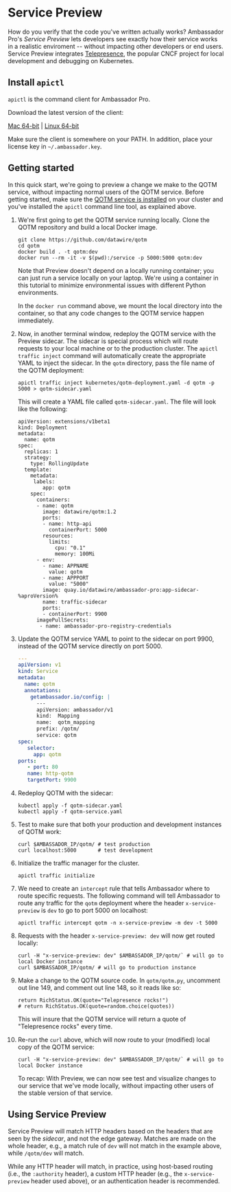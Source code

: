 # Service Preview

How do you verify that the code you've written actually works? Ambassador Pro's *Service Preview* lets developers see exactly how their service works in a realistic enviroment -- without impacting other developers or end users. Service Preview integrates [Telepresence](https://www.telepresence.io), the popular CNCF project for local development and debugging on Kubernetes.

## Install `apictl`

`apictl` is the command client for Ambassador Pro.

Download the latest version of the client:

<a class="apictl-dl" href="https://s3.amazonaws.com/datawire-static-files/apictl/%aproVersion%/darwin/amd64/apictl">Mac 64-bit</a> |
<a class="apictl-linux-dl" href="https://s3.amazonaws.com/datawire-static-files/apictl/%aproVersion%/linux/amd64/apictl">Linux 64-bit</a>

Make sure the client is somewhere on your PATH. In addition, place your license key in `~/.ambassador.key`.

## Getting started

In this quick start, we're going to preview a change we make to the QOTM service, without impacting normal users of the QOTM service. Before getting started, make sure the [QOTM service is installed](https://www.getambassador.io/user-guide/getting-started#5-adding-a-service) on your cluster and you've installed the `apictl` command line tool, as explained above.

1. We're first going to get the QOTM service running locally. Clone the QOTM repository and build a local Docker image.

    ```
    git clone https://github.com/datawire/qotm
    cd qotm
    docker build . -t qotm:dev
    docker run --rm -it -v $(pwd):/service -p 5000:5000 qotm:dev
    ```

    Note that Preview doesn't depend on a locally running container; you can just run a service locally on your laptop. We're using a container in this tutorial to minimize environmental issues with different Python environments.

    In the `docker run` command above, we mount the local directory into the container, so that any code changes to the QOTM service happen immediately. 

2. Now, in another terminal window, redeploy the QOTM service with the Preview sidecar. The sidecar is special process which will route requests to your local machine or to the production cluster. The `apictl traffic inject` command will automatically create the appropriate YAML to inject the sidecar. In the `qotm` directory, pass the file name of the QOTM deployment:

   ```
   apictl traffic inject kubernetes/qotm-deployment.yaml -d qotm -p 5000 > qotm-sidecar.yaml
   ```

   This will create a YAML file called `qotm-sidecar.yaml`. The file will look like the following:

   ```
   apiVersion: extensions/v1beta1
   kind: Deployment
   metadata:
     name: qotm
   spec:
     replicas: 1
     strategy:
       type: RollingUpdate
     template:
       metadata:
        labels:
           app: qotm
       spec:
         containers:
         - name: qotm
           image: datawire/qotm:1.2
           ports:
           - name: http-api
             containerPort: 5000
           resources:
             limits:
               cpu: "0.1"
               memory: 100Mi
         - env:
           - name: APPNAME
             value: qotm
           - name: APPPORT
             value: "5000"
           image: quay.io/datawire/ambassador-pro:app-sidecar-%aproVersion%
           name: traffic-sidecar
           ports:
           - containerPort: 9900
         imagePullSecrets:
          - name: ambassador-pro-registry-credentials
   ```

3. Update the QOTM service YAML to point to the sidecar on port 9900, instead of the QOTM service directly on port 5000.

   ```yaml
   ---
   apiVersion: v1
   kind: Service
   metadata:
     name: qotm
     annotations:
       getambassador.io/config: |
         ---
         apiVersion: ambassador/v1
         kind:  Mapping
         name:  qotm_mapping
         prefix: /qotm/
         service: qotm
   spec:
      selector:
        app: qotm
   ports:
      - port: 80
      name: http-qotm
      targetPort: 9900
   ```

4. Redeploy QOTM with the sidecar:

   ```
   kubectl apply -f qotm-sidecar.yaml
   kubectl apply -f qotm-service.yaml
   ```

5. Test to make sure that both your production and development instances of QOTM work:

    ```
    curl $AMBASSADOR_IP/qotm/ # test production
    curl localhost:5000       # test development
    ```

6. Initialize the traffic manager for the cluster.

    ```
    apictl traffic initialize
    ```

7. We need to create an `intercept` rule that tells Ambassador where to route specific requests. The following command will tell Ambassador to route any traffic for the `qotm` deployment where the header `x-service-preview` is `dev` to go to port 5000 on localhost:

    ```
    apictl traffic intercept qotm -n x-service-preview -m dev -t 5000
    ```

8. Requests with the header `x-service-preview: dev` will now get routed locally:

    ```
    curl -H "x-service-preview: dev" $AMBASSADOR_IP/qotm/` # will go to local Docker instance
    curl $AMBASSADOR_IP/qotm/ # will go to production instance
    ```

9. Make a change to the QOTM source code. In `qotm/qotm.py`, uncomment out line 149, and comment out line 148, so it reads like so:

    ```
    return RichStatus.OK(quote="Telepresence rocks!")
    # return RichStatus.OK(quote=random.choice(quotes))
    ```

    This will insure that the QOTM service will return a quote of "Telepresence rocks" every time.

10. Re-run the `curl` above, which will now route to your (modified) local copy of the QOTM service:

    ```
    curl -H "x-service-preview: dev" $AMBASSADOR_IP/qotm/` # will go to local Docker instance
    ```

    To recap: With Preview, we can now see test and visualize changes to our service that we've mode locally, without impacting other users of the stable version of that service.

## Using Service Preview

Service Preview will match HTTP headers based on the headers that are seen by the *sidecar*, and not the edge gateway. Matches are made on the whole header, e.g., a match rule of `dev` will not match in the example above, while `/qotm/dev` will match.

While any HTTP header will match, in practice, using host-based routing (i.e., the `:authority` header), a custom HTTP header (e.g., the `x-service-preview` header used above), or an authentication header is recommended.